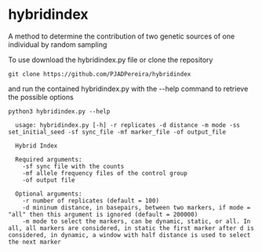 # hybridindex
A method to determine the contribution of two genetic sources of one individual by random sampling

To use download the hybridindex.py file or clone the repository 

```
git clone https://github.com/PJADPereira/hybridindex
```

and run the contained hybridindex.py with the --help command to retrieve the possible options

```
python3 hybridindex.py --help
```
```
  usage: hybridindex.py [-h] -r replicates -d distance -m mode -ss set_initial_seed -sf sync_file -mf marker_file -of output_file

  Hybrid Index

  Required arguments:
    -sf sync file with the counts
    -mf allele frequency files of the control group
    -of output file

  Optional arguments:
    -r number of replicates (default = 100)
    -d mininum distance, in basepairs, between two markers, if mode = "all" then this argument is ignored (default = 200000)
    -m mode to select the markers, can be dynamic, static, or all. In all, all markers are considered, in static the first marker after d is considered, in dynamic, a window with half distance is used to select the next marker

```
